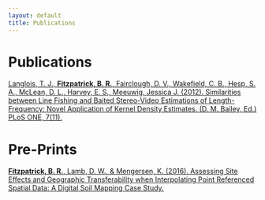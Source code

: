 ```yaml
---
layout: default
title: Publications
---
```

Publications
===================================

[Langlois, T. J., **Fitzpatrick, B. R.**, Fairclough, D. V., Wakefield, C. B., Hesp, S. A., McLean, D. L., Harvey, E. S., Meeuwig, Jessica J. (2012). Similarities between Line Fishing and Baited Stereo-Video Estimations of Length-Frequency: Novel Application of Kernel Density Estimates. (D. M. Bailey, Ed.) PLoS ONE, 7(11).](http://journals.plos.org/plosone/article?id=10.1371/journal.pone.0045973)

Pre-Prints
===================================
[**Fitzpatrick, B. R.**, Lamb, D. W., & Mengersen, K. (2016). Assessing Site Effects and Geographic Transferability when Interpolating Point Referenced Spatial Data: A Digital Soil Mapping Case Study.](http://arxiv.org/abs/1608.00086)